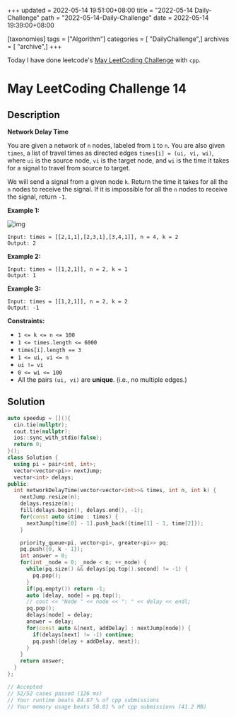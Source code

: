 +++
updated = 2022-05-14 19:51:00+08:00
title = "2022-05-14 Daily-Challenge"
path = "2022-05-14-Daily-Challenge"
date = 2022-05-14 19:39:00+08:00

[taxonomies]
tags = ["Algorithm"]
categories = [ "DailyChallenge",]
archives = [ "archive",]
+++

Today I have done leetcode's [May LeetCoding Challenge](https://leetcode.com/problems/network-delay-time/) with `cpp`.

<!-- more -->

# May LeetCoding Challenge 14

## Description

**Network Delay Time**

You are given a network of `n` nodes, labeled from `1` to `n`. You are also given `times`, a list of travel times as directed edges `times[i] = (ui, vi, wi)`, where `ui` is the source node, `vi` is the target node, and `wi` is the time it takes for a signal to travel from source to target.

We will send a signal from a given node `k`. Return the time it takes for all the `n` nodes to receive the signal. If it is impossible for all the `n` nodes to receive the signal, return `-1`.

 

**Example 1:**

![img](https://assets.leetcode.com/uploads/2019/05/23/931_example_1.png)

```
Input: times = [[2,1,1],[2,3,1],[3,4,1]], n = 4, k = 2
Output: 2
```

**Example 2:**

```
Input: times = [[1,2,1]], n = 2, k = 1
Output: 1
```

**Example 3:**

```
Input: times = [[1,2,1]], n = 2, k = 2
Output: -1
```

 

**Constraints:**

- `1 <= k <= n <= 100`
- `1 <= times.length <= 6000`
- `times[i].length == 3`
- `1 <= ui, vi <= n`
- `ui != vi`
- `0 <= wi <= 100`
- All the pairs `(ui, vi)` are **unique**. (i.e., no multiple edges.)

## Solution

``` cpp
auto speedup = [](){
  cin.tie(nullptr);
  cout.tie(nullptr);
  ios::sync_with_stdio(false);
  return 0;
}();
class Solution {
  using pi = pair<int, int>;
  vector<vector<pi>> nextJump;
  vector<int> delays;
public:
  int networkDelayTime(vector<vector<int>>& times, int n, int k) {
    nextJump.resize(n);
    delays.resize(n);
    fill(delays.begin(), delays.end(), -1);
    for(const auto &time : times) {
      nextJump[time[0] - 1].push_back({time[1] - 1, time[2]});
    }

    priority_queue<pi, vector<pi>, greater<pi>> pq;
    pq.push({0, k - 1});
    int answer = 0;
    for(int _node = 0; _node < n; ++_node) {
      while(pq.size() && delays[pq.top().second] != -1) {
        pq.pop();
      }
      if(pq.empty()) return -1;
      auto [delay, node] = pq.top();
      // cout << "Node " << node << ": " << delay << endl; 
      pq.pop();
      delays[node] = delay;
      answer = delay;
      for(const auto &[next, addDelay] : nextJump[node]) {
        if(delays[next] != -1) continue;
        pq.push({delay + addDelay, next});
      }
    }
    return answer;
  }
};

// Accepted
// 52/52 cases passed (126 ms)
// Your runtime beats 84.67 % of cpp submissions
// Your memory usage beats 50.01 % of cpp submissions (41.2 MB)
```
